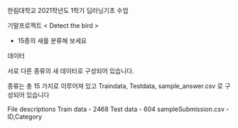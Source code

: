 한림대학교 2021학년도 1학기 딥러닝기초 수업

기말프로젝트 < Detect the bird >
- 15종의 새를 분류해 보세요


데이터

서로 다른 종류의 새 데이터로 구성되어 있습니다.

종류는 총 15 가지로 이루어져 있고 Traindata, Testdata, sample_answer.csv 로 구성되어 있습니다

File descriptions
Train data - 2468
Test data - 604
sampleSubmission.csv - ID,Category
